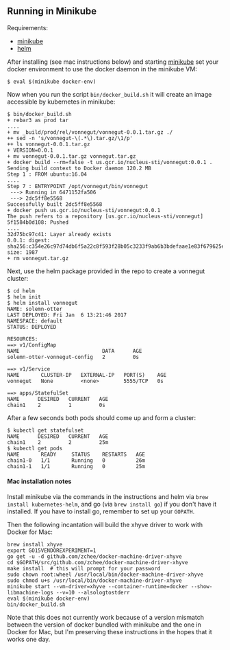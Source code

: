 Running in Minikube
---

Requirements:

 * [minikube](https://github.com/kubernetes/minikube)
 * [helm](http://helm.sh/)

After installing (see mac instructions below) and starting [minikube](https://github.com/kubernetes/minikube) set your docker environment to use the docker daemon in the minikube VM:

```shell
$ eval $(minikube docker-env)
```

Now when you run the script `bin/docker_build.sh` it will create an image accessible by kubernetes in minikube:

```shell
$ bin/docker_build.sh
+ rebar3 as prod tar
....
+ mv _build/prod/rel/vonnegut/vonnegut-0.0.1.tar.gz ./
++ sed -n 's/vonnegut-\(.*\).tar.gz/\1/p'
++ ls vonnegut-0.0.1.tar.gz
+ VERSION=0.0.1
+ mv vonnegut-0.0.1.tar.gz vonnegut.tar.gz
+ docker build --rm=false -t us.gcr.io/nucleus-sti/vonnegut:0.0.1 .
Sending build context to Docker daemon 120.2 MB
Step 1 : FROM ubuntu:16.04
....
Step 7 : ENTRYPOINT /opt/vonnegut/bin/vonnegut
 ---> Running in 6471152fa506
 ---> 2dc5ff8e5568
Successfully built 2dc5ff8e5568
+ docker push us.gcr.io/nucleus-sti/vonnegut:0.0.1
The push refers to a repository [us.gcr.io/nucleus-sti/vonnegut]
5f1584b0d108: Pushed
....
32d75bc97c41: Layer already exists
0.0.1: digest: sha256:c354e26c97d74db6f5a22c8f593f28b05c3233f9ab6b3bdefaae1e83f679625e size: 1987
+ rm vonnegut.tar.gz
```

Next, use the helm package provided in the repo to create a vonnegut cluster:

```shell
$ cd helm
$ helm init
$ helm install vonnegut
NAME: solemn-otter
LAST DEPLOYED: Fri Jan  6 13:21:46 2017
NAMESPACE: default
STATUS: DEPLOYED

RESOURCES:
==> v1/ConfigMap
NAME                           DATA      AGE
solemn-otter-vonnegut-config   2         0s

==> v1/Service
NAME       CLUSTER-IP   EXTERNAL-IP   PORT(S)    AGE
vonnegut   None         <none>        5555/TCP   0s

==> apps/StatefulSet
NAME      DESIRED   CURRENT   AGE
chain1    2         1         0s
```

After a few seconds both pods should come up and form a cluster:

```shell
$ kubectl get statefulset
NAME      DESIRED   CURRENT   AGE
chain1    2         2         25m
$ kubectl get pods
NAME       READY     STATUS    RESTARTS   AGE
chain1-0   1/1       Running   0          26m
chain1-1   1/1       Running   0          25m
```

#### Mac installation notes

Install minikube via the commands in the instructions and helm via `brew install kubernetes-helm`, and go (via `brew install go`) if you don't have it installed.  If you have to install go, remember to set up your `GOPATH`.

Then the following incantation will build the xhyve driver to work with Docker for Mac:

```shell
brew install xhyve
export GO15VENDOREXPERIMENT=1
go get -u -d github.com/zchee/docker-machine-driver-xhyve
cd $GOPATH/src/github.com/zchee/docker-machine-driver-xhyve
make install  # this will prompt for your password
sudo chown root:wheel /usr/local/bin/docker-machine-driver-xhyve
sudo chmod u+s /usr/local/bin/docker-machine-driver-xhyve
minikube start --vm-driver=xhyve --container-runtime=docker --show-libmachine-logs --v=10 --alsologtostderr
eval $(minikube docker-env)
bin/docker_build.sh
```

Note that this does not currently work because of a version mismatch between the version of docker bundled with minikube and the one in Docker for Mac, but I'm preserving these instructions in the hopes that it works one day.
